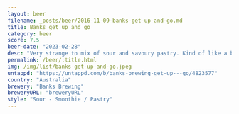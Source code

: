 ```yaml
---
layout: beer
filename: _posts/beer/2016-11-09-banks-get-up-and-go.md
title: Banks get up and go
category: beer
score: 7.5
beer-date: "2023-02-28"
desc: "Very strange to mix of sour and savoury pastry. Kind of like a breakfast with orange juice mixed in"
permalink: /beer/:title.html
img: /img/list/banks-get-up-and-go.jpeg
untappd: "https://untappd.com/b/banks-brewing-get-up---go/4823577"
country: "Australia"
brewery: "Banks Brewing"
breweryURL: "breweryURL"
style: "Sour - Smoothie / Pastry"
---
```

